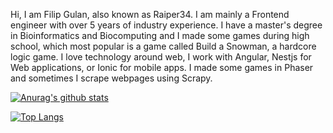 Hi, I am Filip Gulan, also known as Raiper34. I am mainly a Frontend engineer with over 5 years of industry experience. I have a master's degree in Bioinformatics and Biocomputing and I made some games during high school, which most popular is a game called Build a Snowman, a hardcore logic game. I love technology around web, I work with Angular, Nestjs for Web applications, or Ionic for mobile apps. I made some games in Phaser and sometimes I scrape webpages using Scrapy.

[![Anurag's github stats](https://github-readme-stats.vercel.app/api?username=Raiper34&theme=merko&show_icons=true)](https://github.com/anuraghazra/github-readme-stats)

[![Top Langs](https://github-readme-stats.vercel.app/api/top-langs/?username=Raiper34&theme=merko&show_icons=true)](https://github.com/anuraghazra/github-readme-stats)

<!--
**Raiper34/Raiper34** is a ✨ _special_ ✨ repository because its `README.md` (this file) appears on your GitHub profile.

Here are some ideas to get you started:

- 🔭 I’m currently working on ...
- 🌱 I’m currently learning ...
- 👯 I’m looking to collaborate on ...
- 🤔 I’m looking for help with ...
- 💬 Ask me about ...
- 📫 How to reach me: ...
- 😄 Pronouns: ...
- ⚡ Fun fact: ...
-->
